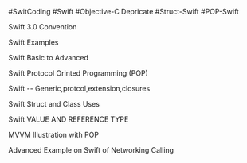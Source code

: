 #SwitCoding #Swift #Objective-C Depricate #Struct-Swift #POP-Swift

Swift 3.0 Convention

Swift Examples

Swift Basic to Advanced 

Swift Protocol Orinted Programming (POP)

Swift -- Generic,protcol,extension,closures

Swift Struct and Class Uses 

Swift VALUE AND REFERENCE TYPE

MVVM Illustration with POP

Advanced Example on Swift of  Networking Calling 
